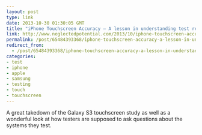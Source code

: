 ```yaml
---
layout: post
type: link
date: 2013-10-30 01:30:05 GMT
title: "iPhone Touchscreen Accuracy – A lesson in understanding test requirements and goals"
link: http://www.neglectedpotential.com/2013/10/iphone-touchscreen-accuracy/
permalink: /post/65484393368/iphone-touchscreen-accuracy-a-lesson-in-understanding
redirect_from: 
  - /post/65484393368/iphone-touchscreen-accuracy-a-lesson-in-understanding
categories:
- test
- iphone
- apple
- samsung
- testing
- touch
- touchscreen
---
```

<p>A great takedown of the Galaxy S3 touchscreen study as well as a wonderful look at how testers are supposed to ask questions about the systems they test.</p>